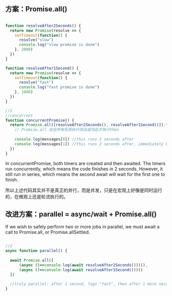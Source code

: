 
## 方案：Promise.all()

```javascript

function resolveAfter2Seconds() {
  return new Promise(resolve => {
    setTimeout(function() {
      resolve("slow")
      console.log("slow promise is done")
    }, 2000)
  })
}

function resolveAfter1Second() {
  return new Promise(resolve => {
    setTimeout(function() {
      resolve("fast")
      console.log("fast promise is done")
    }, 1000)
  })
}

//1
//concurrent
function concurrentPromise() {
  return Promise.all([resolveAfter2Seconds(), resolveAfter1Second()]).then((messages) => {
    // Promise.all 会在所有任务执行完且成功后才执行then
    
    console.log(messages[0]) //this runs 2 seconds after
    console.log(messages[1]) //this runs 2 seconds after, immediately because fast is already resolved
  })
}

```

In concurrentPromise, both timers are created and then awaited. The timers run concurrently, which means the code finishes in 2 seconds. However, it still run in series, which means the second await will wait for the first one to finish.

所以上述代码其实并不是真正的并行，而是并发，只是在宏观上好像是同时运行的，在微观上还是轮流执行的。


## 改进方案：parallel = async/wait + Promise.all()

If we wish to safely perform two or more jobs in parallel, we must await a call to Promise.all, or Promise.allSettled.

```javascript

//2
async function parallel() {
 
  await Promise.all([
      (async ()=>console.log(await resolveAfter2Seconds()))(),
      (async ()=>console.log(await resolveAfter1Second()))()
  ])
  
  //truly parallel: after 1 second, logs "fast", then after 1 more second, "slow"
}

```
